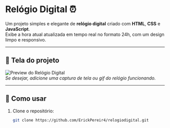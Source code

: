 # Relógio Digital ⏰

Um projeto simples e elegante de **relógio digital** criado com **HTML**, **CSS** e **JavaScript**.  
Exibe a hora atual atualizada em tempo real no formato 24h, com um design limpo e responsivo.

---

## 📸 Tela do projeto

![Preview do Relógio Digital](https://user-images.githubusercontent.com/SEU_ID_AQUI/link-da-imagem-ou-gif)  
*Se desejar, adicione uma captura de tela ou gif do relógio funcionando.*

---

## 🚀 Como usar

1. Clone o repositório:
   ```bash
   git clone https://github.com/ErickPereir4/relogiodigital.git
